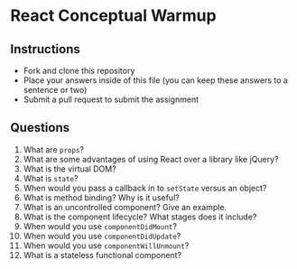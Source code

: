 # React Conceptual Warmup

## Instructions

* Fork and clone this repository
* Place your answers inside of this file (you can keep these answers to a sentence or two)
* Submit a pull request to submit the assignment

## Questions

1.  What are `props`?
2.  What are some advantages of using React over a library like jQuery?
3.  What is the virtual DOM?
4.  What is `state`?
5.  When would you pass a callback in to `setState` versus an object?
6.  What is method binding? Why is it useful?
7.  What is an uncontrolled component? Give an example.
8.  What is the component lifecycle? What stages does it include?
9.  When would you use `componentDidMount`?
10.  When would you use `componentDidUpdate`?
11.  When would you use `componentWillUnmount`?
12. What is a stateless functional component?
